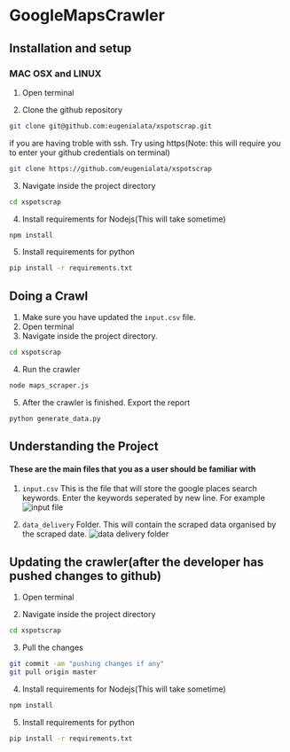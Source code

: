 # GoogleMapsCrawler

## Installation and setup

### MAC OSX and LINUX

1. Open terminal

2. Clone the github repository
```sh
git clone git@github.com:eugenialata/xspotscrap.git
```
if you are having troble with ssh. Try using https(Note: this will require you to enter your github credentials on terminal)
```sh
git clone https://github.com/eugenialata/xspotscrap
```
3. Navigate inside the project directory
```sh
cd xspotscrap
```
4. Install requirements for Nodejs(This will take sometime)
```sh
npm install
```
5. Install requirements for python
```sh
pip install -r requirements.txt
```

## Doing a Crawl
1. Make sure you have updated the `input.csv` file.
2. Open terminal
3. Navigate inside the project directory.
```sh
cd xspotscrap
```
4. Run the crawler
```sh
node maps_scraper.js
```

5. After the crawler is finished. Export the report
```sh
python generate_data.py
```

## Understanding the Project
#### These are the main files that you as a user should be familiar with

1. `input.csv`
This is the file that will store the google places search keywords. Enter the keywords seperated by new line. For example
![input file](https://i.ibb.co/P4HGWR7/On-Paste-20200109-212026.png)

2. `data_delivery` Folder.
This will contain the scraped data organised by the scraped date.
![data delivery folder](https://i.ibb.co/QrrZjHw/image.png)


## Updating the crawler(after the developer has pushed changes to github)
1. Open terminal

2. Navigate inside the project directory
```sh
cd xspotscrap
```
3. Pull the changes
```sh
git commit -am "pushing changes if any"
git pull origin master
```
4. Install requirements for Nodejs(This will take sometime)
```sh
npm install
```
5. Install requirements for python
```sh
pip install -r requirements.txt
```


